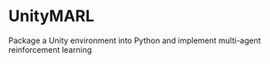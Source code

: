 # UnityMARL
Package a Unity environment into Python and implement multi-agent reinforcement learning

